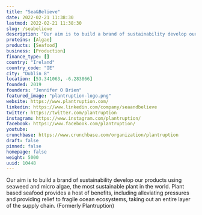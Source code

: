 ```yaml
---
title: "Sea&Believe"
date: 2022-02-21 11:38:30
lastmod: 2022-02-21 11:38:30
slug: /seabelieve
description: "Our aim is to build a brand of sustainability develop our products using seaweed and micro algae, the most sustainable plant in the world. Plant based seafood provides a host of benefits, including alleviating pressures and providing relief to fragile ocean ecosystems, taking out an entire layer of the supply chain. (Formerly Plantruption)"
proteins: [Algae]
products: [Seafood]
business: [Production]
finance_type: []
country: "Ireland"
country_code: "IE"
city: "Dublin 8"
location: [53.341063, -6.283866]
founded: 2019
founders: "Jennifer O Brien"
featured_image: "plantruption-logo.png"
website: https://www.plantruption.com/
linkedin: https://www.linkedin.com/company/seaandbelieve
twitter: https://twitter.com/plantruption
instagram: https://www.instagram.com/plantruption/
facebook: https://www.facebook.com/plantruption/
youtube: 
crunchbase: https://www.crunchbase.com/organization/plantruption
draft: false
pinned: false
homepage: false
weight: 5000
uuid: 10448
---
```

Our aim is to build a brand of sustainability develop our products using seaweed and micro algae, the most sustainable plant in the world. Plant based seafood provides a host of benefits, including alleviating pressures and providing relief to fragile ocean ecosystems, taking out an entire layer of the supply chain. (Formerly Plantruption)
